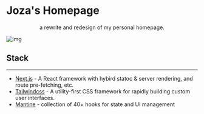 # **Joza's Homepage**

<p align="center">
a rewrite and redesign of my personal homepage.


![img](https://user-images.githubusercontent.com/51058620/196308718-ae62bfca-a81f-4b55-953f-dbad5dbc8dfe.png#center)





## Stack
---

- [Next.js](https://nextjs.org/) - A React framework with hybird statoc & server rendering, and route pre-fetching, etc.
- [Tailwindcss](https://tailwindcss.com/) - A utility-first CSS framework for rapidly building custom user interfaces.
- [Mantine](https://mantine.dev/) - collection of 40+ hooks for state and UI management
